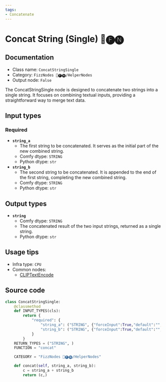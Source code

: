 ```yaml
---
tags:
- Concatenate
---
```


# Concat String (Single) 📅🅕🅝
## Documentation
- Class name: `ConcatStringSingle`
- Category: `FizzNodes 📅🅕🅝/HelperNodes`
- Output node: `False`

The ConcatStringSingle node is designed to concatenate two strings into a single string. It focuses on combining textual inputs, providing a straightforward way to merge text data.
## Input types
### Required
- **`string_a`**
    - The first string to be concatenated. It serves as the initial part of the new combined string.
    - Comfy dtype: `STRING`
    - Python dtype: `str`
- **`string_b`**
    - The second string to be concatenated. It is appended to the end of the first string, completing the new combined string.
    - Comfy dtype: `STRING`
    - Python dtype: `str`
## Output types
- **`string`**
    - Comfy dtype: `STRING`
    - The concatenated result of the two input strings, returned as a single string.
    - Python dtype: `str`
## Usage tips
- Infra type: `CPU`
- Common nodes:
    - [CLIPTextEncode](../../Comfy/Nodes/CLIPTextEncode.md)



## Source code
```python
class ConcatStringSingle:
    @classmethod
    def INPUT_TYPES(cls):
        return {
            "required": {
                "string_a": ("STRING", {"forceInput":True,"default":"","multiline": True}),
                "string_b": ("STRING", {"forceInput":True,"default":"","multiline": True}),
            }
        }
    RETURN_TYPES = ("STRING", )
    FUNCTION = "concat"

    CATEGORY = "FizzNodes 📅🅕🅝/HelperNodes"

    def concat(self, string_a, string_b):
        c = string_a + string_b
        return (c,)

```
